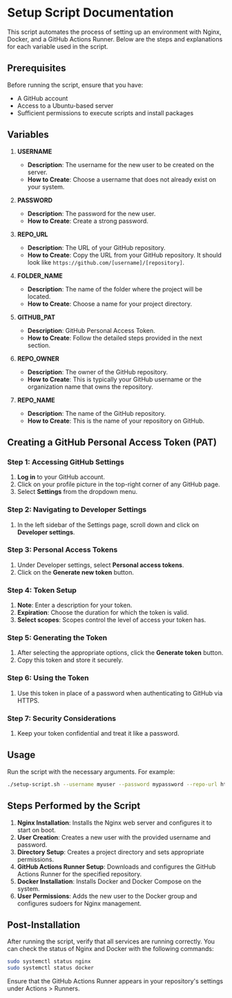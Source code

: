 # Setup Script Documentation

This script automates the process of setting up an environment with Nginx, Docker, and a GitHub Actions Runner. Below are the steps and explanations for each variable used in the script.

## Prerequisites

Before running the script, ensure that you have:

- A GitHub account
- Access to a Ubuntu-based server
- Sufficient permissions to execute scripts and install packages

## Variables

1. **USERNAME**

   - **Description**: The username for the new user to be created on the server.
   - **How to Create**: Choose a username that does not already exist on your system.

2. **PASSWORD**

   - **Description**: The password for the new user.
   - **How to Create**: Create a strong password.

3. **REPO_URL**

   - **Description**: The URL of your GitHub repository.
   - **How to Create**: Copy the URL from your GitHub repository. It should look like `https://github.com/[username]/[repository]`.

4. **FOLDER_NAME**

   - **Description**: The name of the folder where the project will be located.
   - **How to Create**: Choose a name for your project directory.

5. **GITHUB_PAT**

   - **Description**: GitHub Personal Access Token.
   - **How to Create**: Follow the detailed steps provided in the next section.

6. **REPO_OWNER**

   - **Description**: The owner of the GitHub repository.
   - **How to Create**: This is typically your GitHub username or the organization name that owns the repository.

7. **REPO_NAME**
   - **Description**: The name of the GitHub repository.
   - **How to Create**: This is the name of your repository on GitHub.

## Creating a GitHub Personal Access Token (PAT)

### Step 1: Accessing GitHub Settings

1. **Log in** to your GitHub account.
2. Click on your profile picture in the top-right corner of any GitHub page.
3. Select **Settings** from the dropdown menu.

### Step 2: Navigating to Developer Settings

1. In the left sidebar of the Settings page, scroll down and click on **Developer settings**.

### Step 3: Personal Access Tokens

1. Under Developer settings, select **Personal access tokens**.
2. Click on the **Generate new token** button.

### Step 4: Token Setup

1. **Note**: Enter a description for your token.
2. **Expiration**: Choose the duration for which the token is valid.
3. **Select scopes**: Scopes control the level of access your token has.

### Step 5: Generating the Token

1. After selecting the appropriate options, click the **Generate token** button.
2. Copy this token and store it securely.

### Step 6: Using the Token

1. Use this token in place of a password when authenticating to GitHub via HTTPS.

### Step 7: Security Considerations

1. Keep your token confidential and treat it like a password.

## Usage

Run the script with the necessary arguments. For example:

```bash
./setup-script.sh --username myuser --password mypassword --repo-url https://github.com/myuser/myrepo --folder-name myproject --github-pat mytoken --repo-owner myuser --repo-name myrepo
```

## Steps Performed by the Script

1. **Nginx Installation**: Installs the Nginx web server and configures it to start on boot.
2. **User Creation**: Creates a new user with the provided username and password.
3. **Directory Setup**: Creates a project directory and sets appropriate permissions.
4. **GitHub Actions Runner Setup**: Downloads and configures the GitHub Actions Runner for the specified repository.
5. **Docker Installation**: Installs Docker and Docker Compose on the system.
6. **User Permissions**: Adds the new user to the Docker group and configures sudoers for Nginx management.

## Post-Installation

After running the script, verify that all services are running correctly. You can check the status of Nginx and Docker with the following commands:

```bash
sudo systemctl status nginx
sudo systemctl status docker
```

Ensure that the GitHub Actions Runner appears in your repository's settings under Actions > Runners.
